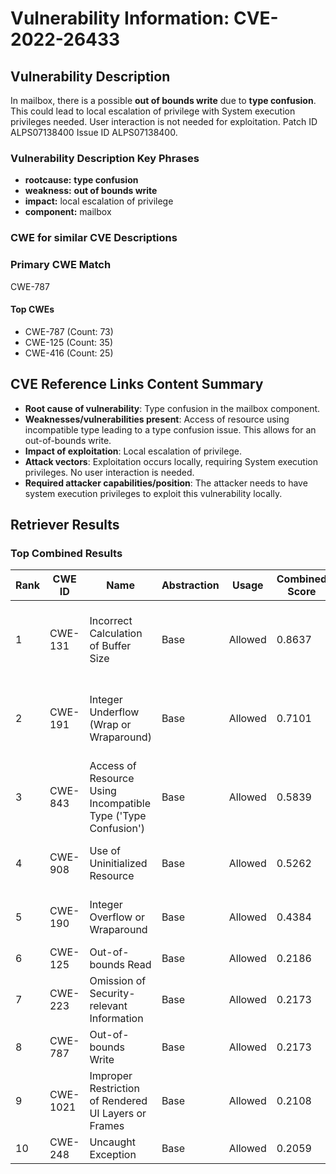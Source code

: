 # Vulnerability Information: CVE-2022-26433

## Vulnerability Description
In mailbox, there is a possible **out of bounds write** due to **type confusion**. This could lead to local escalation of privilege with System execution privileges needed. User interaction is not needed for exploitation. Patch ID ALPS07138400 Issue ID ALPS07138400.

### Vulnerability Description Key Phrases
- **rootcause:** **type confusion**
- **weakness:** **out of bounds write**
- **impact:** local escalation of privilege
- **component:** mailbox

### CWE for similar CVE Descriptions
### Primary CWE Match
CWE-787

#### Top CWEs
- CWE-787 (Count: 73)
- CWE-125 (Count: 35)
- CWE-416 (Count: 25)

## CVE Reference Links Content Summary
- **Root cause of vulnerability**: Type confusion in the mailbox component.
- **Weaknesses/vulnerabilities present**: Access of resource using incompatible type leading to a type confusion issue. This allows for an out-of-bounds write.
- **Impact of exploitation**: Local escalation of privilege.
- **Attack vectors**: Exploitation occurs locally, requiring System execution privileges. No user interaction is needed.
- **Required attacker capabilities/position**: The attacker needs to have system execution privileges to exploit this vulnerability locally.

## Retriever Results

### Top Combined Results

| Rank | CWE ID | Name | Abstraction | Usage | Combined Score | Retrievers | Individual Scores |
|------|--------|------|-------------|-------|---------------|------------|-------------------|
| 1 | CWE-131 | Incorrect Calculation of Buffer Size | Base | Allowed | 0.8637 | dense, sparse, graph | dense: 0.563, sparse: 0.454, graph: 0.902 |
| 2 | CWE-191 | Integer Underflow (Wrap or Wraparound) | Base | Allowed | 0.7101 | dense, sparse, graph | dense: 0.557, sparse: 0.417, graph: 0.539 |
| 3 | CWE-843 | Access of Resource Using Incompatible Type ('Type Confusion') | Base | Allowed | 0.5839 | sparse, graph | sparse: 0.460, graph: 0.898 |
| 4 | CWE-908 | Use of Uninitialized Resource | Base | Allowed | 0.5262 | sparse, graph | sparse: 0.447, graph: 0.757 |
| 5 | CWE-190 | Integer Overflow or Wraparound | Base | Allowed | 0.4384 | sparse, graph | sparse: 0.390, graph: 0.602 |
| 6 | CWE-125 | Out-of-bounds Read | Base | Allowed | 0.2186 | sparse | sparse: 0.382 |
| 7 | CWE-223 | Omission of Security-relevant Information | Base | Allowed | 0.2173 | sparse | sparse: 0.380 |
| 8 | CWE-787 | Out-of-bounds Write | Base | Allowed | 0.2173 | sparse | sparse: 0.380 |
| 9 | CWE-1021 | Improper Restriction of Rendered UI Layers or Frames | Base | Allowed | 0.2108 | sparse | sparse: 0.369 |
| 10 | CWE-248 | Uncaught Exception | Base | Allowed | 0.2059 | sparse | sparse: 0.360 |

